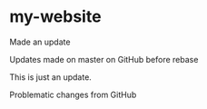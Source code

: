 # my-website
Made an update

Updates made on master on GitHub before rebase

This is just an update.

Problematic changes from GitHub

